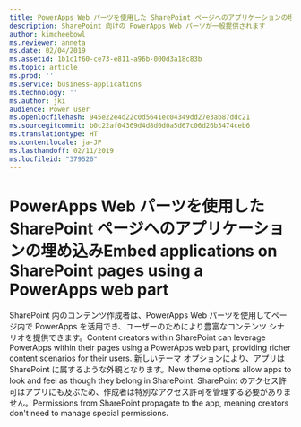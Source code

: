 ```yaml
---
title: PowerApps Web パーツを使用した SharePoint ページへのアプリケーションの埋め込み
description: SharePoint 向けの PowerApps Web パーツが一般提供されます
author: kimcheebowl
ms.reviewer: anneta
ms.date: 02/04/2019
ms.assetid: 1b1c1f60-ce73-e811-a96b-000d3a18c83b
ms.topic: article
ms.prod: ''
ms.service: business-applications
ms.technology: ''
ms.author: jki
audience: Power user
ms.openlocfilehash: 945e22e4d22c0d5641ec04349dd27e3ab87ddc21
ms.sourcegitcommit: b0c22af04369d4d8d0d0a5d67c06d26b3474ceb6
ms.translationtype: HT
ms.contentlocale: ja-JP
ms.lasthandoff: 02/11/2019
ms.locfileid: "379526"
---
```

# <a name="embed-applications-on-sharepoint-pages-using-a-powerapps-web-part"></a><span data-ttu-id="a667c-103">PowerApps Web パーツを使用した SharePoint ページへのアプリケーションの埋め込み</span><span class="sxs-lookup"><span data-stu-id="a667c-103">Embed applications on SharePoint pages using a PowerApps web part</span></span>




<span data-ttu-id="a667c-104">SharePoint 内のコンテンツ作成者は、PowerApps Web パーツを使用してページ内で PowerApps を活用でき、ユーザーのためにより豊富なコンテンツ シナリオを提供できます。</span><span class="sxs-lookup"><span data-stu-id="a667c-104">Content creators within SharePoint can leverage PowerApps within their pages using a PowerApps web part, providing richer content scenarios for their users.</span></span> <span data-ttu-id="a667c-105">新しいテーマ オプションにより、アプリは SharePoint に属するような外観となります。</span><span class="sxs-lookup"><span data-stu-id="a667c-105">New theme options allow apps to look and feel as though they belong in SharePoint.</span></span> <span data-ttu-id="a667c-106">SharePoint のアクセス許可はアプリにも及ぶため、作成者は特別なアクセス許可を管理する必要がありません。</span><span class="sxs-lookup"><span data-stu-id="a667c-106">Permissions from SharePoint propagate to the app, meaning creators don't need to manage special permissions.</span></span>